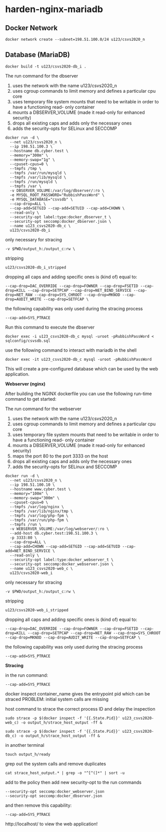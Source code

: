 # harden-nginx-mariadb

**Docker Network**
---

```
docker network create --subnet=198.51.100.0/24 u123/csvs2020_n
```

**Database (MariaDB)**
---

```
docker build -t u123/csvs2020-db_i .
```

The run command for the dbserver
1. uses the network with the name u123/csvs2020_n
2. uses cgroup commands to limit memory and defines a particular cpu core
3. uses temporary file system mounts that need to be writable in order to have a functioning read-	 only container
4. mounts a DBSERVER_VOLUME (made it read-only for enhanced security)
5. drops all existing caps and adds only the necessary ones
6. adds the security-opts for SELinux and SECCOMP

```
docker run -d \
  --net u123/csvs2020_n \
  --ip 198.51.100.3 \
  --hostname db.cyber.test \
  --memory="300m" \
  --memory-swap="1g" \
  --cpuset-cpus=0 \
  --tmpfs /tmp \
  --tmpfs /var/run/mysqld \
  --tmpfs /var/lib/mysqld \
  --tmpfs /run/mysqld \
  --tmpfs /var \
  -v DBSERVER_VOLUME:/var/log/dbserver/:ro \
  -e MYSQL_ROOT_PASSWORD="RubbishPassWord" \
  -e MYSQL_DATABASE="csvsdb" \
  --cap-drop=ALL \
  --cap-add=SETGID --cap-add=SETUID --cap-add=CHOWN \
  --read-only \
  --security-opt label:type:docker_dbserver_t \
  --security-opt seccomp:docker_dbserver.json \
  --name u123_csvs2020-db_c \
  u123/csvs2020-db_i
```

only necessary for stracing
```
-v $PWD/output_h:/output_c:rw \
```

stripping
```
u123/csvs2020-db_i_stripped
```

dropping all caps and adding specific ones is (kind of) equal to:
```
--cap-drop=DAC_OVERRIDE --cap-drop=FOWNER --cap-drop=FSETID --cap-drop=KILL --cap-drop=SETPCAP --cap-drop=NET_BIND_SERVICE --cap-drop=NET_RAW --cap-drop=SYS_CHROOT --cap-drop=MKNOD --cap-drop=AUDIT_WRITE --cap-drop=SETFCAP \
```

the following capability was only used during the stracing process
```
--cap-add=SYS_PTRACE
```

Run this command to execute the dbserver
```
docker exec -i u123_csvs2020-db_c mysql -uroot -pRubbishPassWord < sqlconfig/csvsdb.sql
```
use the following command to interact with mariadb in the shell
```
docker exec -it u123_csvs2020-db_c mysql -uroot -pRubbishPassWord
```

This will create a pre-configured database which can be used by the web application.

**Webserver (nginx)**

After building the NGINX dockerfile you can use the following run-time command to get started:

The run command for the webserver
 1. uses the network with the name u123/csvs2020_n
 2. uses cgroup commands to limit memory and defines a particular cpu core
 3. uses temporary file system mounts that need to be writable in order to have a functioning read-	 only container
4. mounts a DBSERVER_VOLUME (made it read-only for enhanced security)
5. maps the port 80 to the port 3333 on the host
6. drops all existing caps and adds only the necessary ones
7. adds the security-opts for SELinux and SECCOMP

```
docker run -d \
  --net u123/csvs2020_n \
  --ip 198.51.100.10 \
  --hostname www.cyber.test \
  --memory="100m" \
  --memory-swap="300m" \
  --cpuset-cpus=0 \
  --tmpfs /var/log/nginx \
  --tmpfs /var/lib/nginx/tmp \
  --tmpfs /var/log/php-fpm \
  --tmpfs /var/run/php-fpm \
  --tmpfs /run \
  -v WEBSERVER_VOLUME:/var/log/webserver/:ro \
  --add-host db.cyber.test:198.51.100.3 \
  -p 3333:80 \
  --cap-drop=ALL \
  --cap-add=CHOWN --cap-add=SETGID --cap-add=SETUID --cap-add=NET_BIND_SERVICE \
  --read-only \
  --security-opt label:type:docker_webserver_t \
  --security-opt seccomp:docker_webserver.json \
  --name u123_csvs2020-web_c \
  u123/csvs2020-web_i
```

only necessary for stracing
```
-v $PWD/output_h:/output_c:rw \
```

stripping
```
u123/csvs2020-web_i_stripped
```

dropping all caps and adding specific ones is (kind of) equal to:
```
--cap-drop=DAC_OVERRIDE --cap-drop=FOWNER --cap-drop=FSETID --cap-drop=KILL --cap-drop=SETPCAP --cap-drop=NET_RAW --cap-drop=SYS_CHROOT --cap-drop=MKNOD --cap-drop=AUDIT_WRITE --cap-drop=SETFCAP \
```

the following capability was only used during the stracing process
```
--cap-add=SYS_PTRACE
```

**Stracing**

in the run command:
```
--cap-add=SYS_PTRACE
```

docker inspect container_name gives the entrypoint pid which can be straced
PROBLEM: initial system calls are  missing

host command to strace the correct process ID and delay the inspection
```
sudo strace -p $(docker inspect -f '{{.State.Pid}}' u123_csvs2020-web_c) -o output_h/strace_host_output -ff &
```

```
sudo strace -p $(docker inspect -f '{{.State.Pid}}' u123_csvs2020-db_c) -o output_h/strace_host_output -ff &
```

in another terminal
```
touch output_h/ready
```

grep out the system calls and remove duplicates
```
cat strace_host_output.* | grep -o "^[^(]*" | sort -u
```

add to the policy
then add new security-opt to the run commands
```
--security-opt seccomp:docker_webserver.json
--security-opt seccomp:docker_dbserver.json
```

and then remove this capability:
```
--cap-add=SYS_PTRACE
```

http://localhost/ to view the web application!


